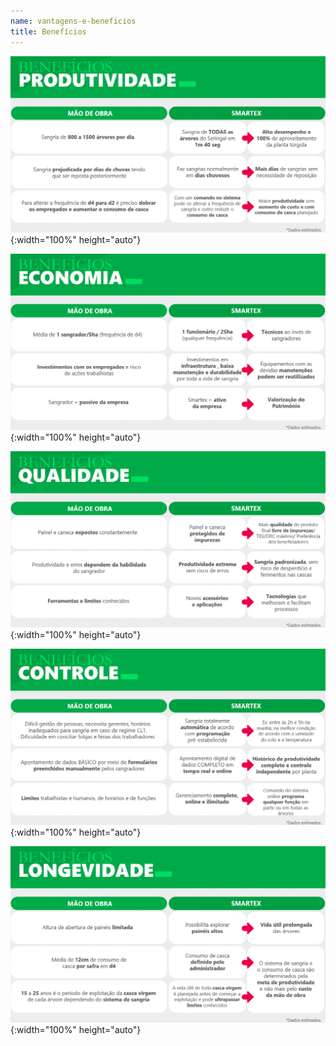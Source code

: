 ```yaml
---
name: vantagens-e-beneficios
title: Benefícios
---
```


![Produtividade](./assets/img/beneficio_01.png){:width="100%" height="auto"}

![Economia](./assets/img/beneficio_02.png){:width="100%" height="auto"}

![Qualidade](./assets/img/beneficio_03.png){:width="100%" height="auto"}

![Controle](./assets/img/beneficio_04.png){:width="100%" height="auto"}

![Longevidade](./assets/img/beneficio_05.png){:width="100%" height="auto"}
